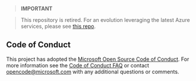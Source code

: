 > **IMPORTANT**

> This repository is retired. For an evolution leveraging the latest Azure services, please see [this repo](https://github.com/digitaltwinconsortium/ManufacturingOntologies).

## Code of Conduct

This project has adopted the [Microsoft Open Source Code of Conduct](https://opensource.microsoft.com/codeofconduct/). For more information see the [Code of Conduct FAQ](https://opensource.microsoft.com/codeofconduct/faq/) or contact [opencode@microsoft.com](mailto:opencode@microsoft.com) with any additional questions or comments.
